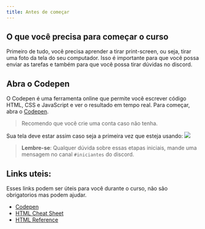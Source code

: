 ```yaml
---
title: Antes de começar
---
```


## O que você precisa para começar o curso

Primeiro de tudo, você precisa aprender a tirar print-screen, ou seja, tirar uma foto da tela do seu computador. Isso é importante para que você possa enviar as tarefas e também para que você possa tirar dúvidas no discord.

## Abra o Codepen

O Codepen é uma ferramenta online que permite você escrever código HTML, CSS e JavaScript e ver o resultado em tempo real. Para começar, abra o [Codepen](https://codepen.io/pen/).

> Recomendo que você crie uma conta caso não tenha.

Sua tela deve estar assim caso seja a primeira vez que esteja usando:
![](https://raw.githubusercontent.com/menthorlabs/courses/main/images/html-basico/chrome_nE4GrFSPiK.png)

> **Lembre-se**: Qualquer dúvida sobre essas etapas iniciais, mande uma mensagem no canal `#iniciantes` do discord.

## Links uteis:

Esses links podem ser úteis para você durante o curso, não são obrigatorios mas podem ajudar.

- [Codepen](https://codepen.io/pen/)
- [HTML Cheat Sheet](https://htmlcheatsheet.com/)
- [HTML Reference](https://htmlreference.io/)
